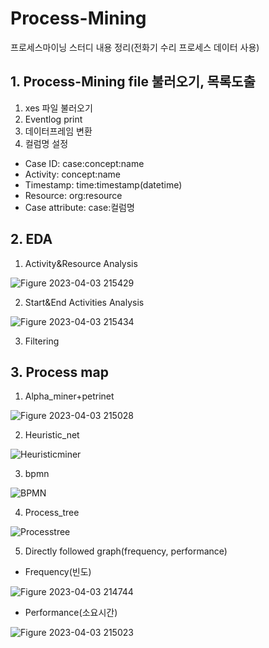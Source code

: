 # Process-Mining
프로세스마이닝 스터디 내용 정리(전화기 수리 프로세스 데이터 사용)
## 1. Process-Mining file 불러오기, 목록도출
1) xes 파일 불러오기
2) Eventlog print
3) 데이터프레임 변환
4) 컬럼명 설정
- Case ID: case:concept:name
- Activity: concept:name
- Timestamp: time:timestamp(datetime)
- Resource: org:resource
- Case attribute: case:컬럼명
## 2. EDA
1) Activity&Resource Analysis

![Figure 2023-04-03 215429](https://user-images.githubusercontent.com/46321485/229776848-68650062-b136-4caf-8d28-48418fb71c2a.png)

2) Start&End Activities Analysis

![Figure 2023-04-03 215434](https://user-images.githubusercontent.com/46321485/229776895-5fdd5c49-36f2-423a-bb7f-0544b91b435d.png)

3) Filtering
## 3. Process map 
1) Alpha_miner+petrinet

![Figure 2023-04-03 215028](https://user-images.githubusercontent.com/46321485/229776557-77bbdd8b-3a6a-4966-b247-0cc3ec7cd074.png)

2) Heuristic_net

![Heuristicminer](https://user-images.githubusercontent.com/46321485/229776468-93326d9a-a2ae-43c3-8198-ea07d8a078e6.png)

3) bpmn

![BPMN](https://user-images.githubusercontent.com/46321485/229776583-08b4916a-7167-4a20-8baa-93de561f5662.png)

4) Process_tree

![Processtree](https://user-images.githubusercontent.com/46321485/229776612-bcc3179a-f7bb-4ab4-ad16-85257d3b9b1d.png)

5) Directly followed graph(frequency, performance)
- Frequency(빈도)

![Figure 2023-04-03 214744](https://user-images.githubusercontent.com/46321485/229776646-b596f6ac-a02b-4341-853d-7057c29271d6.png)

- Performance(소요시간)

![Figure 2023-04-03 215023](https://user-images.githubusercontent.com/46321485/229776675-af22dcee-bdb8-4d9f-8727-7c86921ffd8a.png)




